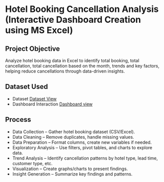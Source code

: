 # Hotel Booking Cancellation Analysis (Interactive Dashboard Creation using MS Excel)
## Project Objective
Analyze hotel booking data in Excel to identify total booking, total cancellation, total cancellation based on the month,  trends and key factors, helping reduce cancellations through data-driven insights.
## Dataset Used
- Dataset <a href="https://github.com/Priyanshu-Singh30/Hotel-Booking-Cancellation-Analysis-Interactive-Dashboard-creation-using-MS-Excel-/blob/main/hotel_booking.csv">Dataset View</a>
- Dashboard Interaction <a href="https://github.com/Priyanshu-Singh30/Hotel-Booking-Cancellation-Analysis-Interactive-Dashboard-creation-using-MS-Excel-/blob/main/Dashboard1.png.png">Dashboard view</a>
## Process
- Data Collection – Gather hotel booking dataset (CSV/Excel).
- Data Cleaning – Remove duplicates, handle missing values.
- Data Preparation – Format columns, create new variables if needed.
- Exploratory Analysis – Use filters, pivot tables, and charts to explore data.
- Trend Analysis – Identify cancellation patterns by hotel type, lead time, customer type, etc.
- Visualization – Create graphs/charts to present findings.
- Insight Generation – Summarize key findings and patterns. 

